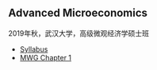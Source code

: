## Advanced Microeconomics

2019年秋，武汉大学，高级微观经济学硕士班

- [Syllabus](sherryecon.github.io/pdf/adv_micro_syllabus.pdf)
- [MWG Chapter 1](sherryecon.github.io/pdf/mwgch1.pdf)


